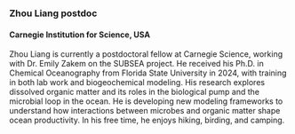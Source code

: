 ### **Zhou Liang** postdoc
#### Carnegie Institution for Science, USA

Zhou Liang is currently a postdoctoral fellow at Carnegie Science, working with Dr. Emily Zakem on the SUBSEA project. He received his Ph.D. in Chemical Oceanography from Florida State University in 2024, with training in both lab work and biogeochemical modeling. His research explores dissolved organic matter and its roles in the biological pump and the microbial loop in the ocean. He is developing new modeling frameworks to understand how interactions between microbes and organic matter shape ocean productivity. In his free time, he enjoys hiking, birding, and camping.